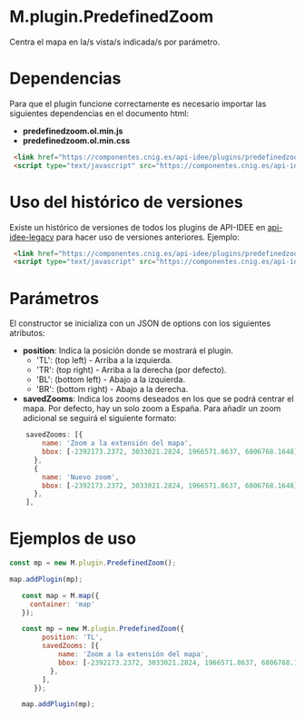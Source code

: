 # M.plugin.PredefinedZoom


Centra el mapa en la/s vista/s indicada/s por parámetro.

# Dependencias

Para que el plugin funcione correctamente es necesario importar las siguientes dependencias en el documento html:

- **predefinedzoom.ol.min.js**
- **predefinedzoom.ol.min.css**


```html
 <link href="https://componentes.cnig.es/api-idee/plugins/predefinedzoom/predefinedzoom.ol.min.css" rel="stylesheet" />
 <script type="text/javascript" src="https://componentes.cnig.es/api-idee/plugins/predefinedzoom/predefinedzoom.ol.min.js"></script>
```

# Uso del histórico de versiones

Existe un histórico de versiones de todos los plugins de API-IDEE en [api-idee-legacy](https://github.com/Desarrollos-IDEE/API-IDEE/tree/master/api-idee-legacy/plugins) para hacer uso de versiones anteriores.
Ejemplo:
```html
 <link href="https://componentes.cnig.es/api-idee/plugins/predefinedzoom/predefinedzoom-1.0.0.ol.min.css" rel="stylesheet" />
 <script type="text/javascript" src="https://componentes.cnig.es/api-idee/plugins/predefinedzoom/predefinedzoom-1.0.0.ol.min.js"></script>
```

# Parámetros

El constructor se inicializa con un JSON de options con los siguientes atributos:

- **position**: Indica la posición donde se mostrará el plugin.
  - 'TL': (top left) - Arriba a la izquierda.
  - 'TR': (top right) - Arriba a la derecha (por defecto).
  - 'BL': (bottom left) - Abajo a la izquierda.
  - 'BR': (bottom right) - Abajo a la derecha.
- **savedZooms**: Indica los zooms deseados en los que se podrá centrar el mapa. Por defecto, hay un solo zoom a España. Para añadir un zoom adicional se seguirá el siguiente formato:

```javascript
    savedZooms: [{
        name: 'Zoom a la extensión del mapa',
        bbox: [-2392173.2372, 3033021.2824, 1966571.8637, 6806768.1648],
      },
      {
        name: 'Nuevo zoom',
        bbox: [-2392173.2372, 3033021.2824, 1966571.8637, 6806768.1648],
      },
    ],
```

# Ejemplos de uso

```javascript
const mp = new M.plugin.PredefinedZoom();

map.addPlugin(mp);
```

```javascript
   const map = M.map({
     container: 'map'
   });

   const mp = new M.plugin.PredefinedZoom({
        position: 'TL',
        savedZooms: [{
            name: 'Zoom a la extensión del mapa',
            bbox: [-2392173.2372, 3033021.2824, 1966571.8637, 6806768.1648],
          },
        ],
      });

   map.addPlugin(mp);
```
